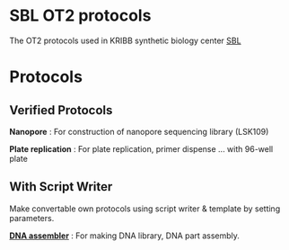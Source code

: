 # SBL OT2 protocols

The OT2 protocols used in KRIBB synthetic biology center [SBL](https://oak.kribb.re.kr/handle/201005/19496/tab-browse?sort_by=2&order=DESC)  


# Protocols  

## Verified Protocols

**Nanopore** : For construction of nanopore sequencing library (LSK109)

**Plate replication** : For plate replication, primer dispense ... with 96-well plate

## With Script Writer

Make convertable own protocols using script writer & template by setting parameters.

[**DNA assembler**](https://github.com/Lelp27/DNAssembler) : For making DNA library, DNA part assembly.
